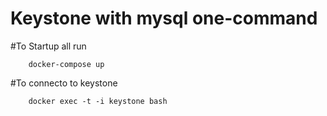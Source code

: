 # Keystone with mysql one-command

#To Startup all run

```
	docker-compose up
```

#To connecto to keystone

```
	docker exec -t -i keystone bash
```